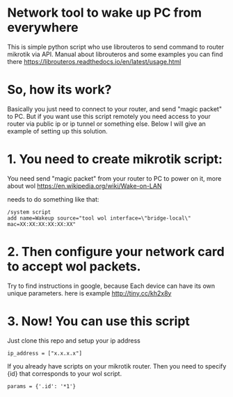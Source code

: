 # Network tool to wake up PC from everywhere
This is simple python script who use librouteros to send command to router mikrotik via API.
Manual about librouteros and some examples you can find there https://librouteros.readthedocs.io/en/latest/usage.html

# So, how its work?
Basically you just need to connect to your router, and send "magic packet" to PC.
But if you want use this script remotely you need access to your router via public ip or ip tunnel or something else.
Below I will give an example of setting up this solution.

# 1. You need to create mikrotik script:
You need send "magic packet" from your router to PC to power on it, more about wol  https://en.wikipedia.org/wiki/Wake-on-LAN

needs to do something like that:
```
/system script
add name=Wakeup source="tool wol interface=\"bridge-local\" mac=XX:XX:XX:XX:XX:XX"
```
# 2. Then configure your network card to accept wol packets.

Try to find instructions in google, because Each device can have its own unique parameters. here is example http://tiny.cc/kh2x8y

# 3. Now! You can use this script
Just clone this repo and setup your ip address

```
ip_address = ["x.x.x.x"]
```
If you already have scripts on your mikrotik router. Then you need to specify {id} that corresponds to your wol script.

```
params = {'.id': '*1'}
```
